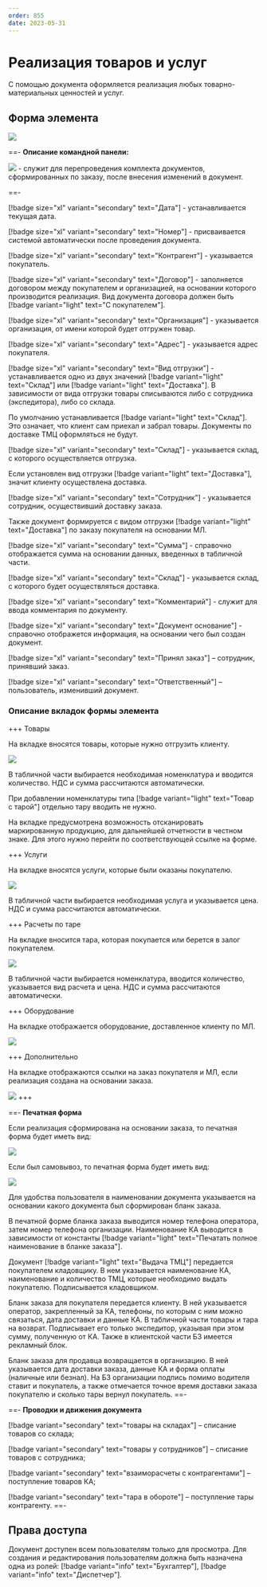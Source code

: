 ```yaml
---
order: 855
date: 2023-05-31
---
```

# Реализация товаров и услуг

С помощью документа оформляется реализация любых товарно-материальных ценностей и услуг.

## Форма элемента

![](/images/Реализация.jpg)

==- **Описание командной панели:**

![](/images/Перезаполнить_документы.jpg) - служит для перепроведения комплекта документов, сформированных по заказу, после внесения изменений в документ.

==-

[!badge size="xl" variant="secondary" text="Дата"] - устанавливается текущая дата.

[!badge size="xl" variant="secondary" text="Номер"] - присваивается системой автоматически после проведения документа.

[!badge size="xl" variant="secondary" text="Контрагент"] - указывается покупатель.

[!badge size="xl" variant="secondary" text="Договор"] - заполняется договором между покупателем и организацией, на основании которого производится реализация. Вид документа договора должен быть [!badge variant="light" text="С покупателем"].

[!badge size="xl" variant="secondary" text="Организация"] - указывается организация, от имени которой будет отгружен товар.

[!badge size="xl" variant="secondary" text="Адрес"] - указывается адрес покупателя.

[!badge size="xl" variant="secondary" text="Вид отгрузки"] - устанавливается одно из двух значений [!badge variant="light" text="Склад"] или [!badge variant="light" text="Доставка"]. В зависимости от вида отгрузки товары списываются либо с сотрудника (экспедитора), либо со склада.

По умолчанию устанавливается [!badge variant="light" text="Склад"].  Это означает, что клиент сам приехал и забрал товары. Документы по доставке ТМЦ оформляться не будут.

[!badge size="xl" variant="secondary" text="Склад"] - указывается склад, с которого осуществляется отгрузка.


Если установлен вид отгрузки [!badge variant="light" text="Доставка"], значит клиенту осуществлена доставка.

[!badge size="xl" variant="secondary" text="Сотрудник"] - указывается сотрудник, осуществивший доставку заказа.

Также документ формируется с видом отгрузки [!badge variant="light" text="Доставка"] по заказу покупателя на основании МЛ.

[!badge size="xl" variant="secondary" text="Сумма"] - справочно отображается сумма на основании данных, введенных в табличной части.

[!badge size="xl" variant="secondary" text="Склад"] - указывается склад, с которого будет осуществляться доставка.

[!badge size="xl" variant="secondary" text="Комментарий"] -  служит для ввода комментария по документу.

[!badge size="xl" variant="secondary" text="Документ основание"] - справочно отображется информация, на основании чего был создан документ.

[!badge size="xl" variant="secondary" text="Принял заказ"] – сотрудник, принявший заказ.

[!badge size="xl" variant="secondary" text="Ответственный"] – пользователь, изменивший документ.

### Описание вкладок формы элемента

+++ Товары

На вкладке вносятся товары, которые нужно отгрузить клиенту.

![](/images/Вкладка_товары_реализация.jpg)

В табличной части выбирается необходимая номенклатура и вводится количество. НДС и сумма рассчитаются автоматически.

При добавлении номенклатуры типа [!badge variant="light" text="Товар с тарой"] отдельно тару вводить не нужно.

На вкладке предусмотрена возможность отсканировать маркированную продукцию, для дальнейшей отчетности в честном знаке. Для этого нужно перейти по соответствующей ссылке на форме.

+++ Услуги

На вкладке вносятся услуги, которые были оказаны покупателю.

![](/images/Вкладка_услуги_реализация.jpg)

В табличной части выбирается необходимая услуга и указывается цена. НДС и сумма рассчитаются автоматически.

+++ Расчеты по таре

На вкладке вносится тара, которая покупается или берется в залог покупателем.

![](/images/Вкладка_расчеты_по_таре_реализация.jpg)

В табличной части выбирается номенклатура, вводится количество, указывается вид расчета и цена. НДС и сумма рассчитаются автоматически.

+++ Оборудование

На вкладке отображается оборудование, доставленное клиенту по МЛ.

![](/images/Вкладка_оборудование_реализация.jpg)

+++ Дополнительно

На вкладке отображаются ссылки на заказ покупателя и МЛ, если реализация создана на основании заказа.

![](/images/Вкладка_дополнительно_реализация.jpg)
+++

==- **Печатная форма**

Если реализация сформирована на основании заказа, то печатная форма будет иметь вид:

![](/images/Печатная_форма_реализация_по_заказу.jpg)

Если был самовывоз, то печатная форма будет иметь вид:

![](/images/Печатная_форма_реализация_самовывоз.jpg)

Для удобства пользователя в наименовании документа указывается на основании какого документа был сформирован бланк заказа. 

В печатной форме бланка заказа выводится номер телефона оператора, затем номер телефона организации. Наименование КА выводится в зависимости от константы [!badge variant="light" text="Печатать полное наименование в бланке заказа"].

Документ [!badge variant="light" text="Выдача ТМЦ"] передается покупателем кладовщику. В нем указывается наименование КА, наименование и количество ТМЦ, которые необходимо выдать покупателю. Подписывается кладовщиком.

Бланк заказа для покупателя передается клиенту. В ней указывается оператор, закрепленный за КА, телефоны, по которым с ним можно связаться, дата доставки и данные КА. В табличной части товары и тара на возврат. Подписывает его только экспедитор, указывая при этом сумму, полученную от КА. Также в клиентской части БЗ имеется рекламный блок.

Бланк заказа для продавца возвращается в организацию. В ней указывается дата доставки заказа, данные КА и форма оплаты (наличные или безнал). На БЗ организации подпись помимо водителя ставит и покупатель, а также отмечается точное время доставки заказа покупателю и сколько тары вернул покупатель.
==-

==- **Проводки и движения документа**

[!badge variant="secondary" text="товары на складах"] – списание товаров со склада;

[!badge variant="secondary" text="товары у сотрудников"] – списание товаров с сотрудника;

[!badge variant="secondary" text="взаиморасчеты с контрагентами"] – поступление товаров КА;

[!badge variant="secondary" text="тара в обороте"] – поступление тары контрагенту.
==-

## Права доступа

Документ доступен всем пользователям только для просмотра. Для создания и редактирования пользователям должна быть назначена одна из ролей: [!badge variant="info" text="Бухгалтер"], [!badge variant="info" text="Диспетчер"].
